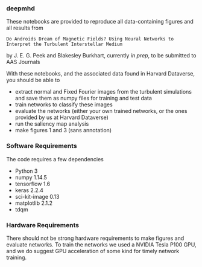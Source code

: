 ### deepmhd

These notebooks are provided to reproduce all data-containing figures and all results from 

```Do Androids Dream of Magnetic Fields? Using Neural Networks to Interpret the Turbulent Interstellar Medium```

by J. E. G. Peek and Blakesley Burkhart, currently _in prep_, to be submitted to AAS Journals

With these notebooks, and the associated data found in Harvard Dataverse, you should be able to 

- extract normal and Fixed Fourier images from the turbulent simulations and save them as numpy files for training and test data
- train networks to classify these images
- evaluate the networks (either your own trained networks, or the ones provided by us at Harvard Dataverse)
- run the saliency map analysis
- make figures 1 and 3 (sans annotation)

### Software Requirements

The code requires a few dependencies

- Python 3
- numpy 1.14.5
- tensorflow 1.6
- keras 2.2.4
- sci-kit-image 0.13
- matplotlib 2.1.2
- tdqm

### Hardware Requirements

There should not be strong hardware requirements to make figures and evaluate networks. To train the networks we used a NVIDIA Tesla P100 GPU, and we do suggest GPU acceleration of some kind for timely network training.
